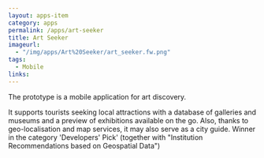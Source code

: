```yaml
---
layout: apps-item
category: apps
permalink: /apps/art-seeker
title: Art Seeker
imageurl:
  - "/img/apps/Art%20Seeker/art_seeker.fw.png"
tags:
  - Mobile
links:
---
```


The prototype is a mobile application for art discovery.

It supports tourists seeking local attractions with a database of galleries and museums and a preview of exhibitions available on the go. Also, thanks to geo-localisation and map services, it may also serve as a city guide. Winner in the category 'Developers' Pick' (together with "Institution Recommendations based on Geospatial Data")
